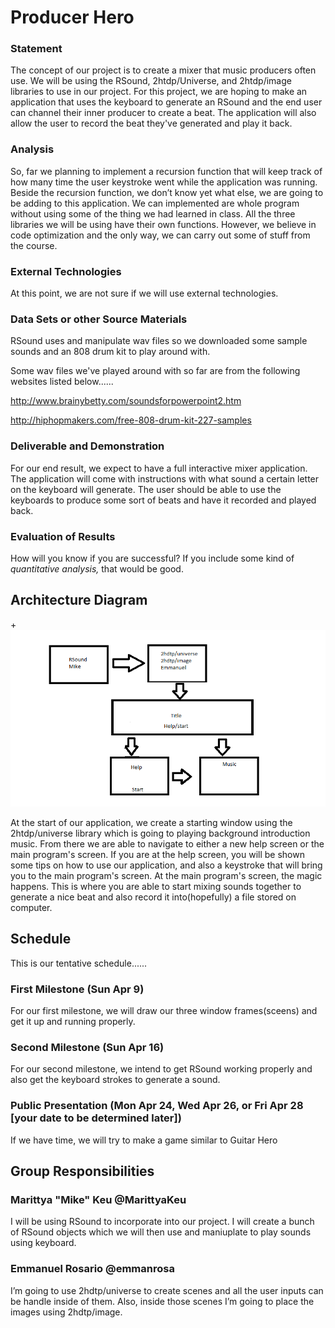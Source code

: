 # Producer Hero

### Statement
The concept of our project is to create a mixer that music producers often use. We will be using the RSound, 2htdp/Universe, and 2htdp/image libraries to use in our project. For this project, we are hoping to make an application that uses the keyboard to generate an RSound and the end user can channel their inner producer to create a beat. The application will also allow the user to record the beat they've generated and play it back. 

### Analysis

So, far we planning to implement a recursion function that will keep track of how many time the user keystroke went while the application was running. Beside the recursion function, we don’t know yet what else, we are going to be adding to this application. We can implemented are whole program without using some of the thing we had learned in class. All the three libraries we will be using have their own functions. However, we believe in code optimization and the only way, we can carry out some of stuff from the course.

### External Technologies
At this point, we are not sure if we will use external technologies. 

### Data Sets or other Source Materials

RSound uses and manipulate wav files so we downloaded some sample sounds and an 808 drum kit to play around with.

Some wav files we've played around with so far are from the following websites listed below......

http://www.brainybetty.com/soundsforpowerpoint2.htm

http://hiphopmakers.com/free-808-drum-kit-227-samples


### Deliverable and Demonstration

For our end result, we expect to have a full interactive mixer application. The application will come with instructions with what sound a certain letter on the keyboard will generate. The user should be able to use the keyboards to produce some sort of beats and have it recorded and played back. 


### Evaluation of Results
How will you know if you are successful? 
If you include some kind of _quantitative analysis,_ that would be good.

## Architecture Diagram

+![test image](/architecture-diagram.png?raw=true "test image")

At the start of our application, we create a starting window using the 2htdp/universe library which is going to playing background introduction music. From there we are able to navigate to either a new help screen or the main program's screen. If you are at the help screen, you will be shown some tips on how to use our application, and also a keystroke that will bring you to the main program's screen. At the main program's screen, the magic happens. This is where you are able to start mixing sounds together to generate a nice beat and also record it into(hopefully) a file stored on computer. 

## Schedule
This is our tentative schedule......

### First Milestone (Sun Apr 9)
For our first milestone, we will draw our three window frames(sceens) and get it up and running properly.

### Second Milestone (Sun Apr 16)
For our second milestone, we intend to get RSound working properly and also get the keyboard strokes to generate a sound.

### Public Presentation (Mon Apr 24, Wed Apr 26, or Fri Apr 28 [your date to be determined later])
If we have time, we will try to make a game similar to Guitar Hero

## Group Responsibilities


### Marittya "Mike" Keu  @MarittyaKeu


I will be using RSound to incorporate into our project. I will create a bunch of RSound objects which we will then use and maniuplate to play sounds using keyboard.

### Emmanuel Rosario @emmanrosa
I’m going to use 2hdtp/universe to create scenes and all the user inputs can be handle inside of them. Also, inside those scenes I’m going to place the images using 2hdtp/image.  
